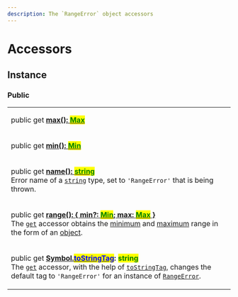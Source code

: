 ```yaml
---
description: The `RangeError` object accessors
---
```


# Accessors

## Instance

### Public

|                                                                                                                                                                                                                                                                                                                                                                                                                                                                                                                                                                                                                                                                                     |
| ----------------------------------------------------------------------------------------------------------------------------------------------------------------------------------------------------------------------------------------------------------------------------------------------------------------------------------------------------------------------------------------------------------------------------------------------------------------------------------------------------------------------------------------------------------------------------------------------------------------------------------------------------------------------------------- |
| <p>public get <a href="get-max.md"><strong>max(): </strong><mark style="color:green;"><strong>Max</strong></mark><strong> | </strong><mark style="color:green;"><strong>undefined</strong></mark></a><br>The <a href="https://developer.mozilla.org/en-US/docs/Web/JavaScript/Reference/Functions/get"><code>get</code></a> accessor obtains the maximum range of generic type variable <a href="../generic-type-variables.md#wrap-opening-2"><code>Max</code></a> that causes an error to be thrown(or not thrown), if set, otherwise returns <a href="https://developer.mozilla.org/en-US/docs/Web/JavaScript/Reference/Global_Objects/undefined"><code>undefined</code></a>.</p> |
| <p>public get <a href="get-min.md"><strong>min(): </strong><mark style="color:green;"><strong>Min</strong></mark><strong> | </strong><mark style="color:green;"><strong>undefined</strong></mark></a><br>The <a href="https://developer.mozilla.org/en-US/docs/Web/JavaScript/Reference/Functions/get"><code>get</code></a> accessor obtains the minimum range of generic type variable <a href="../generic-type-variables.md#wrap-opening-1"><code>Min</code></a> that causes an error to be thrown(or not thrown), if set, otherwise returns <a href="https://developer.mozilla.org/en-US/docs/Web/JavaScript/Reference/Global_Objects/undefined"><code>undefined</code></a>.</p> |
| <p>public get <a href="get-name.md"><strong>name(): </strong><mark style="color:green;"><strong>string</strong></mark></a><br>Error name of a <a href="https://developer.mozilla.org/en-US/docs/Web/JavaScript/Reference/Global_Objects/String"><code>string</code></a> type, set to <code>'RangeError'</code> that is being thrown.</p>                                                                                                                                                                                                                                                                                                                                            |
| <p>public get <a href="get-range.md"><strong>range(): { min?: </strong><mark style="color:green;"><strong>Min</strong></mark><strong>; max: </strong><mark style="color:green;"><strong>Max</strong></mark><strong> }</strong></a><br>The <a href="https://developer.mozilla.org/en-US/docs/Web/JavaScript/Reference/Functions/get"><code>get</code></a> accessor obtains the <a href="get-min.md">minimum</a> and <a href="get-max.md">maximum</a> range in the form of an <a href="https://developer.mozilla.org/en-US/docs/Web/JavaScript/Reference/Global_Objects/Object">object</a>.</p>                                                                                       |
| <p>public get <a href="get-symbol.tostringtag.md"><strong>[Symbol.</strong><mark style="color:blue;"><strong>toStringTag</strong></mark><strong>](): </strong><mark style="color:green;"><strong>string</strong></mark></a><br>The <a href="https://developer.mozilla.org/en-US/docs/Web/JavaScript/Reference/Functions/get"><code>get</code></a> accessor, with the help of <a href="https://developer.mozilla.org/en-US/docs/Web/JavaScript/Reference/Global_Objects/Symbol/toStringTag"><code>toStringTag</code></a>, changes the default tag to <code>'RangeError'</code> for an instance of <a href="broken-reference"><code>RangeError</code></a>.</p>                        |
